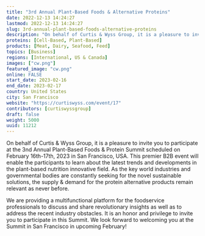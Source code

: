 ```yaml
---
title: "3rd Annual Plant-Based Foods & Alternative Proteins"
date: 2022-12-13 14:24:27
lastmod: 2022-12-13 14:24:27
slug: 3rd-annual-plant-based-foods-alternative-proteins
description: "On behalf of Curtis & Wyss Group, it is a pleasure to invite you to participate at the 3nd Annual Plant-Based Foods & Protein Summit scheduled on February 16th-17th, 2023 in San Francisco, USA. This premier B2B event will enable the participants to learn about the latest trends and developments in the plant-based nutrition innovative field. As the key world industries and governmental bodies are constantly seeking for the novel sustainable solutions, the supply & demand for the protein alternative products remain relevant as never before."
proteins: [Cell-Based, Plant-Based]
products: [Meat, Dairy, Seafood, Feed]
topics: [Business]
regions: [International, US & Canada]
images: ["cw.png"]
featured_image: "cw.png"
online: FALSE
start_date: 2023-02-16
end_date: 2023-02-17
country: United States
city: San Francisco
website: "https://curtiswyss.com/event/17"
contributors: [curtiswyssgroup]
draft: false
weight: 5000
uuid: 11212
---
```

On behalf of Curtis & Wyss Group, it is a pleasure to invite you to
participate at the 3nd Annual Plant-Based Foods & Protein Summit
scheduled on February 16th-17th, 2023 in San Francisco, USA. This
premier B2B event will enable the participants to learn about the latest
trends and developments in the plant-based nutrition innovative field.
As the key world industries and governmental bodies are constantly
seeking for the novel sustainable solutions, the supply & demand for the
protein alternative products remain relevant as never before.

We are providing a multifunctional platform for the foodservice
professionals to discuss and share revolutionary insights as well as to
address the recent industry obstacles. It is an honor and privilege to
invite you to participate in this Summit. We look forward to welcoming
you at the Summit in San Francisco in upcoming February!
